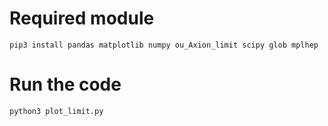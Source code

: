 # Required module

```
pip3 install pandas matplotlib numpy ou_Axion_limit scipy glob mplhep
```

# Run the code
```
python3 plot_limit.py
```